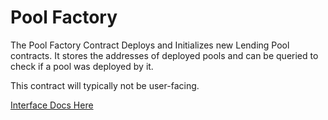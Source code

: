 # Pool Factory

The Pool Factory Contract Deploys and Initializes new Lending Pool contracts. It stores the addresses of deployed pools and can be queried to check if a pool was deployed by it.

This contract will typically not be user-facing.

[Interface Docs Here](https://docs.rs/blend-interfaces/0.0.1/blend\_interfaces/pool\_factory/index.html)
